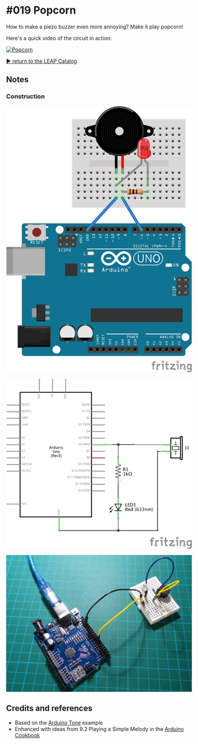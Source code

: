 # #019 Popcorn

How to make a piezo buzzer even more annoying? Make it play popcorn!

Here's a quick video of the circuit in action:

[![Popcorn](http://img.youtube.com/vi/ntVrqIyf4y8/0.jpg)](http://www.youtube.com/watch?v=ntVrqIyf4y8)


[:arrow_forward: return to the LEAP Catalog](http://leap.tardate.com)

## Notes

### Construction

![The Breadboard](./assets/Popcorn_bb.jpg?raw=true)

![The Schematic](./assets/Popcorn_schematic.jpg?raw=true)

![The Build](./assets/Popcorn_build.jpg?raw=true)

## Credits and references
* Based on the [Arduino Tone](http://arduino.cc/en/Tutorial/Tone) example
* Enhanced with ideas from 9.2 Playing a Simple Melody in the [Arduino Cookbook](http://www.amazon.com/gp/product/1449313876/ref=as_li_tl?ie=UTF8&camp=1789&creative=390957&creativeASIN=1449313876&linkCode=as2&tag=itsaprli-20&linkId=5F6YF3D5RCEZYXUU)
